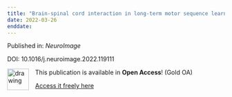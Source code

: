 ```yaml
---
title: "Brain-spinal cord interaction in long-term motor sequence learning in human: An fMRI study."
date: 2022-03-26
enddate:
---
```


Published in: *NeuroImage*

DOI: 10.1016/j.neuroimage.2022.119111

<img src="https://upload.wikimedia.org/wikipedia/commons/thumb/7/77/Open_Access_logo_PLoS_transparent.svg/800px-Open_Access_logo_PLoS_transparent.svg.png" alt="drawing" width="50" align="left"/> &nbsp;&nbsp;&nbsp;This publication is available in **Open Access**! (Gold OA)

&nbsp;&nbsp;&nbsp;[Access it freely here](https://doi.org/10.1016/j.neuroimage.2022.119111
)

